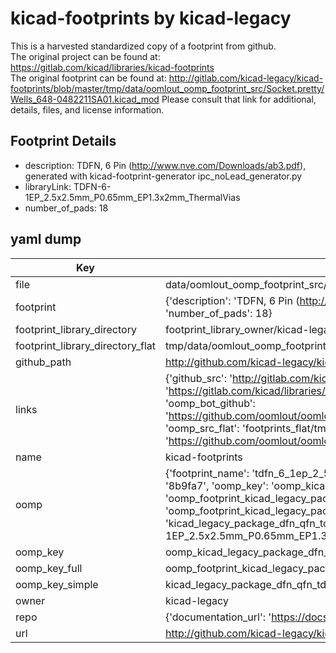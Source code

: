 # kicad-footprints by kicad-legacy  
This is a harvested standardized copy of a footprint from github.  
The original project can be found at:  
https://gitlab.com/kicad/libraries/kicad-footprints  
The original footprint can be found at:
http://gitlab.com/kicad-legacy/kicad-footprints/blob/master/tmp/data/oomlout_oomp_footprint_src/Socket.pretty/Wells_648-0482211SA01.kicad_mod
Please consult that link for additional, details, files, and license information.  
## Footprint Details
* description: TDFN, 6 Pin (http://www.nve.com/Downloads/ab3.pdf), generated with kicad-footprint-generator ipc_noLead_generator.py  
* libraryLink: TDFN-6-1EP_2.5x2.5mm_P0.65mm_EP1.3x2mm_ThermalVias  
* number_of_pads: 18  
## yaml dump  
| Key | Value |  
| --- | --- |  
| file | data/oomlout_oomp_footprint_src/kicad-footprints/Package_DFN_QFN.pretty/TDFN-6-1EP_2.5x2.5mm_P0.65mm_EP1.3x2mm_ThermalVias.kicad_mod |  
| footprint | {'description': 'TDFN, 6 Pin (http://www.nve.com/Downloads/ab3.pdf), generated with kicad-footprint-generator ipc_noLead_generator.py', 'libraryLink': 'TDFN-6-1EP_2.5x2.5mm_P0.65mm_EP1.3x2mm_ThermalVias', 'number_of_pads': 18} |  
| footprint_library_directory | footprint_library_owner/kicad-legacy_kicad-footprints |  
| footprint_library_directory_flat | tmp/data/oomlout_oomp_footprint_src/footprints_flat/kicad_legacy_package_dfn_qfn_tdfn_6_1ep_2_5x2_5mm_p0_65mm_ep1_3x2mm_thermalvias/working |  
| github_path | http://github.com/kicad-legacy/kicad-footprints/blob/master/tmp/data/oomlout_oomp_footprint_src/Package_DFN_QFN.pretty/TDFN-6-1EP_2.5x2.5mm_P0.65mm_EP1.3x2mm_ThermalVias.kicad_mod |  
| links | {'github_src': 'http://gitlab.com/kicad-legacy/kicad-footprints/blob/master/tmp/data/oomlout_oomp_footprint_src/Socket.pretty/Wells_648-0482211SA01.kicad_mod', 'github_src_repo': 'https://gitlab.com/kicad/libraries/kicad-footprints', 'oomp_bot': 'tmp/data/oomlout_oomp_footprint_src/footprints/kicad_legacy_package_dfn_qfn_tdfn_6_1ep_2_5x2_5mm_p0_65mm_ep1_3x2mm_thermalvias/working', 'oomp_bot_github': 'https://github.com/oomlout/oomlout_oomp_footprint_bot/tree/main/tmp/data/oomlout_oomp_footprint_src/footprints/kicad_legacy_package_dfn_qfn_tdfn_6_1ep_2_5x2_5mm_p0_65mm_ep1_3x2mm_thermalvias/working', 'oomp_src_flat': 'footprints_flat/tmp/data/oomlout_oomp_footprint_src/footprints_flat/kicad_legacy_package_dfn_qfn_tdfn_6_1ep_2_5x2_5mm_p0_65mm_ep1_3x2mm_thermalvias/working', 'oomp_src_flat_github': 'https://github.com/oomlout/oomlout_oomp_footprint_src/tree/main/tmp/data/oomlout_oomp_footprint_src/footprints_flat/kicad_legacy_package_dfn_qfn_tdfn_6_1ep_2_5x2_5mm_p0_65mm_ep1_3x2mm_thermalvias/working'} |  
| name | kicad-footprints |  
| oomp | {'footprint_name': 'tdfn_6_1ep_2_5x2_5mm_p0_65mm_ep1_3x2mm_thermalvias', 'library_name': 'package_dfn_qfn', 'md5': '8b9fa782fa1262a7cf185e4ed5b63f12', 'md5_10': '8b9fa782fa', 'md5_5': '8b9fa', 'md5_6': '8b9fa7', 'oomp_key': 'oomp_kicad_legacy_package_dfn_qfn_tdfn_6_1ep_2_5x2_5mm_p0_65mm_ep1_3x2mm_thermalvias', 'oomp_key_extra': 'oomp_footprint_kicad_legacy_package_dfn_qfn_tdfn_6_1ep_2_5x2_5mm_p0_65mm_ep1_3x2mm_thermalvias', 'oomp_key_full': 'oomp_footprint_kicad_legacy_package_dfn_qfn_tdfn_6_1ep_2_5x2_5mm_p0_65mm_ep1_3x2mm_thermalvias_8b9fa7', 'oomp_key_simple': 'kicad_legacy_package_dfn_qfn_tdfn_6_1ep_2_5x2_5mm_p0_65mm_ep1_3x2mm_thermalvias', 'original_filename': 'data/oomlout_oomp_footprint_src/kicad-footprints/Package_DFN_QFN.pretty/TDFN-6-1EP_2.5x2.5mm_P0.65mm_EP1.3x2mm_ThermalVias.kicad_mod', 'owner_name': 'kicad_legacy'} |  
| oomp_key | oomp_kicad_legacy_package_dfn_qfn_tdfn_6_1ep_2_5x2_5mm_p0_65mm_ep1_3x2mm_thermalvias |  
| oomp_key_full | oomp_footprint_kicad_legacy_package_dfn_qfn_tdfn_6_1ep_2_5x2_5mm_p0_65mm_ep1_3x2mm_thermalvias |  
| oomp_key_simple | kicad_legacy_package_dfn_qfn_tdfn_6_1ep_2_5x2_5mm_p0_65mm_ep1_3x2mm_thermalvias |  
| owner | kicad-legacy |  
| repo | {'documentation_url': 'https://docs.github.com/rest/repos/repos#get-a-repository', 'message': 'Not Found'} |  
| url | http://github.com/kicad-legacy/kicad-footprints |  

